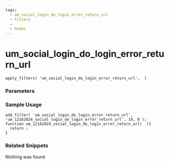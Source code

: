 ```yaml
---
tags: 
  - um_social_login_do_login_error_return_url
  - filters
  - 
  - hooks
---
```

# um\_social\_login\_do\_login\_error\_return\_url

``` php:no-line-numbers
apply_filters( 'um_social_login_do_login_error_return_url',  )
```
<div class='hook-sep'></div>

### Parameters

<div class='hook-sep'></div>



### Sample Usage

``` php:no-line-numbers
add_filter( 'um_social_login_do_login_error_return_url', 'um_12162024_social_login_do_login_error_return_url', 10, 0 );
function um_12162024_social_login_do_login_error_return_url(  ){
  return ;
}
```
<div class='hook-sep'></div>



### Related Snippets

Nothing was found

